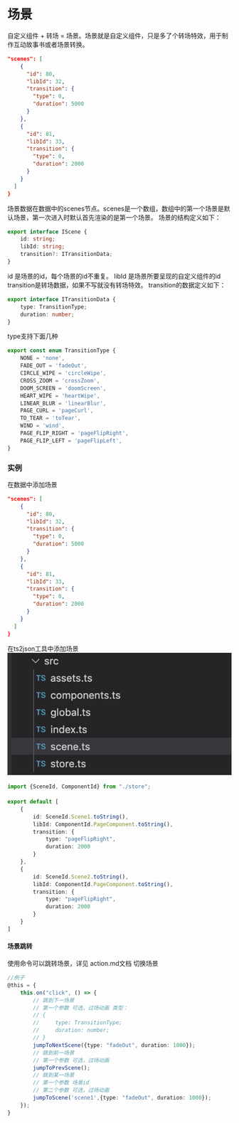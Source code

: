 # 场景
自定义组件 + 转场 = 场景。场景就是自定义组件，只是多了个转场特效，用于制作互动故事书或者场景转换。
``` json
"scenes": [
    {
      "id": 80,
      "libId": 32,
      "transition": {
        "type": 0,
        "duration": 5000
      }
    },
    {
      "id": 81,
      "libId": 33,
      "transition": {
        "type": 0,
        "duration": 2000
      }
    }
  ]
}
```
场景数据在数据中的scenes节点。scenes是一个数组，数组中的第一个场景是默认场景，第一次进入时默认首先渲染的是第一个场景。
场景的结构定义如下：
``` typescript
export interface IScene {
    id: string;
    libId: string;
    transition?: ITransitionData;
}
```
id 是场景的id，每个场景的id不重复。
libId 是场景所要呈现的自定义组件的id
transition是转场数据，如果不写就没有转场特效。
transition的数据定义如下：
``` typescript
export interface ITransitionData {
    type: TransitionType;
    duration: number;
}
```
type支持下面几种
``` typescript
export const enum TransitionType {
    NONE = 'none',
    FADE_OUT = 'fadeOut',
    CIRCLE_WIPE = 'circleWipe',
    CROSS_ZOOM = 'crossZoom',
    DOOM_SCREEN = 'doomScreen',
    HEART_WIPE = 'heartWipe',
    LINEAR_BLUR = 'linearBlur',
    PAGE_CURL = 'pageCurl',
    TO_TEAR = 'toTear',
    WIND = 'wind',
    PAGE_FLIP_RIGHT = 'pageFlipRight',
    PAGE_FLIP_LEFT = 'pageFlipLeft',
}
```

### 实例
在数据中添加场景
``` json
"scenes": [
    {
      "id": 80,
      "libId": 32,
      "transition": {
        "type": 0,
        "duration": 5000
      }
    },
    {
      "id": 81,
      "libId": 33,
      "transition": {
        "type": 0,
        "duration": 2000
      }
    }
  ]
}
```

在ts2json工具中添加场景
![scenes](../assets/ts2json_scene.png)
``` typescript
import {SceneId, ComponentId} from "./store";

export default [
    {
        id: SceneId.Scene1.toString(),
        libId: ComponentId.PageComponent.toString(),
        transition: {
            type: "pageFlipRight",
            duration: 2000
        }
    },
    {
        id: SceneId.Scene2.toString(),
        libId: ComponentId.PageComponent.toString(),
        transition: {
            type: "pageFlipRight",
            duration: 2000
        }
    }
]
```


#### 场景跳转
使用命令可以跳转场景，详见 action.md[](./action.md)文档
切换场景
``` typescript
//例子
@this = {
    this.on("click", () => {
        // 跳到下一场景
        // 第一个参数 可选，过场动画 类型：
        // {
        //     type: TransitionType;
        //     duration: number;
        // }
        jumpToNextScene({type: "fadeOut", duration: 1000});
        // 跳到前一场景
        // 第一个参数 可选，过场动画
        jumpToPrevScene();
        // 跳到某一场景
        // 第一个参数 场景id
        // 第二个参数 可选，过场动画
        jumpToScene('scene1',{type: "fadeOut", duration: 1000});
    });
}
```